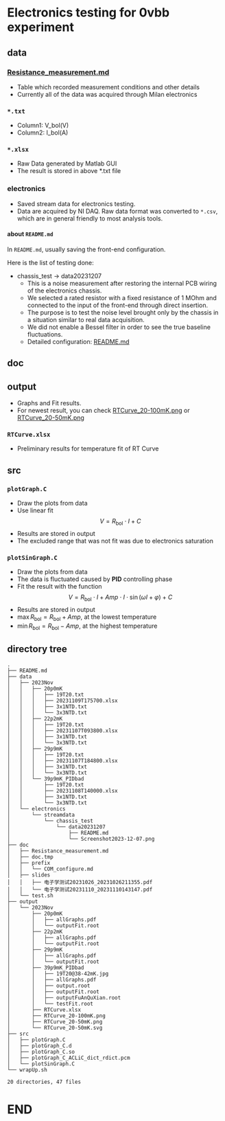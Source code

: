 # Electronics testing for 0vbb experiment

## data

### [Resistance_measurement.md](https://github.com/Castersorium/0vbbElectronics/blob/master/data/2023Dec/Resistance_measurement.md)

- Table which recorded measurement conditions and other details
- Currently all of the data was acquired through Milan electronics

### `*.txt`

- Column1: V_bol(V)
- Column2: I_bol(A)

### `*.xlsx`

- Raw Data generated by Matlab GUI
- The result is stored in above *.txt file

### electronics

- Saved stream data for electronics testing.
- Data are acquired by NI DAQ. Raw data format was converted to `*.csv`, which are in general friendly to most analysis tools.

#### about `README.md`

In `README.md`, usually saving the front-end configuration.

Here is the list of testing done:

- chassis_test -> data20231207
    - This is a noise measurement after restoring the internal PCB wiring of the electronics chassis.
    - We selected a rated resistor with a fixed resistance of 1 MOhm and connected to the input of the front-end through direct insertion.
    - The purpose is to test the noise level brought only by the chassis in a situation similar to real data acquisition.
    - We did not enable a Bessel filter in order to see the true baseline fluctuations.
    - Detailed configuration: [README.md](https://github.com/Castersorium/0vbbElectronics/blob/master/data/electronics/streamdata/chassis_test/data20231207/README.md)

## doc

## output

- Graphs and Fit results. 
- For newest result, you can check [RTCurve_20-100mK.png](https://github.com/Castersorium/0vbbElectronics/blob/master/output/2023Nov/RTCurve_20-100mK.png) or [RTCurve_20-50mK.png](https://github.com/Castersorium/0vbbElectronics/blob/master/output/2023Nov/RTCurve_20-50mK.png)

### `RTCurve.xlsx`

- Preliminary results for temperature fit of RT Curve

## src

### `plotGraph.C`

- Draw the plots from data
- Use linear fit $$V = R_\mathrm{bol} \cdot I + C$$
- Results are stored in output
- The excluded range that was not fit was due to electronics saturation

### `plotSinGraph.C`

- Draw the plots from data
- The data is fluctuated caused by **PID** controlling phase
- Fit the result with the function $$V = R_\mathrm{bol} \cdot I + Amp \cdot I \cdot \sin(\omega I + \varphi) + C$$
- Results are stored in output
- $\max{R_\mathrm{bol}}=R_\mathrm{bol} + Amp$, at the lowest temperature
- $\min{R_\mathrm{bol}}=R_\mathrm{bol} - Amp$, at the highest temperature

## directory tree
<!-- TREE START -->
```
.
├── README.md
├── data
│   ├── 2023Nov
│   │   ├── 20p0mK
│   │   │   ├── 19T20.txt
│   │   │   ├── 20231109T175700.xlsx
│   │   │   ├── 3x1NTD.txt
│   │   │   └── 3x3NTD.txt
│   │   ├── 22p2mK
│   │   │   ├── 19T20.txt
│   │   │   ├── 20231107T093800.xlsx
│   │   │   ├── 3x1NTD.txt
│   │   │   └── 3x3NTD.txt
│   │   ├── 29p9mK
│   │   │   ├── 19T20.txt
│   │   │   ├── 20231107T184800.xlsx
│   │   │   ├── 3x1NTD.txt
│   │   │   └── 3x3NTD.txt
│   │   └── 39p9mK_PIDbad
│   │       ├── 19T20.txt
│   │       ├── 20231108T140000.xlsx
│   │       ├── 3x1NTD.txt
│   │       └── 3x3NTD.txt
│   └── electronics
│       └── streamdata
│           └── chassis_test
│               └── data20231207
│                   ├── README.md
│                   └── Screenshot2023-12-07.png
├── doc
│   ├── Resistance_measurement.md
│   ├── doc.tmp
│   ├── prefix
│   │   └── COM_configure.md
│   ├── slides
│   │   ├── 电子学测试20231026_20231026211355.pdf
│   │   └── 电子学测试20231110_20231110143147.pdf
│   └── test.sh
├── output
│   └── 2023Nov
│       ├── 20p0mK
│       │   ├── allGraphs.pdf
│       │   └── outputFit.root
│       ├── 22p2mK
│       │   ├── allGraphs.pdf
│       │   └── outputFit.root
│       ├── 29p9mK
│       │   ├── allGraphs.pdf
│       │   └── outputFit.root
│       ├── 39p9mK_PIDbad
│       │   ├── 19T20@38-42mK.jpg
│       │   ├── allGraphs.pdf
│       │   ├── output.root
│       │   ├── outputFit.root
│       │   ├── outputFuAnQuXian.root
│       │   └── testFit.root
│       ├── RTCurve.xlsx
│       ├── RTCurve_20-100mK.png
│       ├── RTCurve_20-50mK.png
│       └── RTCurve_20-50mK.svg
├── src
│   ├── plotGraph.C
│   ├── plotGraph_C.d
│   ├── plotGraph_C.so
│   ├── plotGraph_C_ACLiC_dict_rdict.pcm
│   └── plotSinGraph.C
└── wrapUp.sh

20 directories, 47 files
```
<!-- TREE END -->

# END
